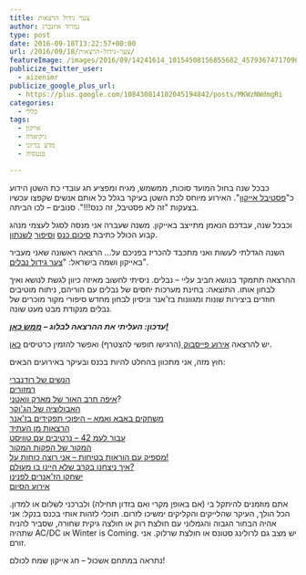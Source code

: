 ```yaml
---
title: צער גידול הרצאות
author: נמרוד איזנברג
type: post
date: 2016-09-18T13:22:57+00:00
url: /2016/09/18/צער-גידול-הרצאות/
featureImage: /images/2016/09/14241614_10154508156855682_4579367471709664572_o.jpg
publicize_twitter_user:
  - aizenimr
publicize_google_plus_url:
  - https://plus.google.com/108430814102045194842/posts/MKWzNWdmgRi
categories:
  - כללי
tags:
  - אייקון
  - גיקיאדה
  - מדע בדיוני
  - פנטסיה

---
```

<span lang="he-IL">כבכל שנה</span> <span lang="he-IL">בחול המועד סוכות</span><span lang="en-US">, </span><span lang="he-IL">ממשמש</span><span lang="en-US">, </span><span lang="he-IL">מגיח ומפציע חג עובדי כת השטן הידוע כ</span><span lang="en-US">"</span>[<span lang="he-IL">פסטיבל אייקון</span>][1]<span lang="en-US">". </span><span lang="he-IL">האירוע מיוחס לכת השטן בעיקר בגלל כל אותם אנשים שקפצו עכשיו בצעקות </span><span lang="en-US">"</span><span lang="he-IL">זה לא פסטיבל</span><span lang="en-US">, </span><span lang="he-IL">זה כנס</span><span lang="en-US">!!!". </span><span lang="he-IL">סנובים – לכו הביתה</span><span lang="en-US">.</span>

<span lang="he-IL">וכבכל שנה</span><span lang="en-US">, </span><span lang="he-IL">עבדכם הנאמן מתייצב באייקון</span><span lang="en-US">. </span><span lang="he-IL">משנה שעברה אני מנסה לסגל לעצמי מנהג קבוע הכולל כתיבת <a href="/2015/10/06/%d7%a8%d7%a1%d7%99%d7%a1%d7%99%d7%9d-%d7%9e%d7%90%d7%99%d7%99%d7%a7%d7%95%d7%9f-2015/">סיכום כנס</a> <a href="/2015/09/07/%d7%9e%d7%a9%d7%95%d7%aa%d7%a7%d7%aa-%d7%a1%d7%99%d7%a4%d7%95%d7%a8/">וסיפור</a> <a href="/2016/09/22/%d7%94%d7%aa%d7%a2%d7%95%d7%a8%d7%a8%d7%95%d7%aa-%d7%a1%d7%99%d7%a4%d7%95%d7%a8/">לשנתון</a></span><span lang="en-US">.</span>

<span lang="he-IL">השנה הגדלתי לעשות ואני מתכבד להכריז בפניכם על… הרצאה ראשונה שאני מעביר באייקון ושמה בישראל: "<a href="http://program.iconfestival.org.il/icon2016/sessions/%D7%A6%D7%A2%D7%A8-%D7%92%D7%99%D7%93%D7%95%D7%9C-%D7%A0%D7%91%D7%9C%D7%99%D7%9D">צער גידול נבלים</a>".</span><span lang="en-US"><br /> </span>

<span lang="he-IL">ההרצאה תתמקד בנושא חביב עליי – נבלים</span><span lang="en-US">. </span><span lang="he-IL">ניסיתי לחשוב מאיזה כיוון לגשת לנושא ואיך לבחון אותו</span><span lang="en-US">. </span><span lang="he-IL">התוצאה</span><span lang="en-US">: </span><span lang="he-IL">בחינת מערכות יחסים של נבלים עם הוריהם</span><span lang="en-US">, </span><span lang="he-IL">ניתוח מוטיבים חוזרים ביצירות שונות ומגוונות בז</span><span lang="en-US">'</span><span lang="he-IL">אנר וניסיון לבחון מחדש סיפורי מקור מוכרים של נבלים מנקודת מבט מעט שונה</span><span lang="en-US">.</span>

_**עדכון: העליתי את ההרצאה לבלוג &#8211; [ממש כאן!][2]**_

<span lang="he-IL">יש להרצאה <a href="https://www.facebook.com/events/1293580204000404/">אירוע פייסבוק </a></span><span lang="en-US">(</span><span lang="he-IL">הרגישו חופשי להצטרף</span><span lang="en-US">) </span><span lang="he-IL">ואפשר להזמין כרטיסים <a href="http://program.iconfestival.org.il/icon2016/sessions/%D7%A6%D7%A2%D7%A8-%D7%92%D7%99%D7%93%D7%95%D7%9C-%D7%A0%D7%91%D7%9C%D7%99%D7%9D">כאן</a></span><span lang="en-US">.</span>

<span lang="he-IL">חוץ מזה</span><span lang="en-US">, </span><span lang="he-IL">אני מתכוון בהחלט להיות בכנס ובעיקר באירועים הבאים</span><span lang="en-US">:</span>

<span lang="he-IL"><a href="http://program.iconfestival.org.il/icon2016/sessions/%D7%94%D7%A0%D7%A9%D7%99%D7%9D-%D7%A9%D7%9C-%D7%A8%D7%95%D7%93%D7%A0%D7%91%D7%A8%D7%99">הנשים של רודנברי</a><br /> <a href="http://program.iconfestival.org.il/icon2016/sessions/%D7%A8%D7%9E%D7%96%D7%95%D7%A8%D7%99%D7%9D">רמזורים</a><br /> <a href="http://program.iconfestival.org.il/icon2016/sessions/%D7%90%D7%99%D7%A4%D7%94-%D7%97%D7%A8%D7%91-%D7%94%D7%90%D7%95%D7%A8-%D7%A9%D7%9C-%D7%9E%D7%90%D7%A8%D7%A7-%D7%95%D7%95%D7%90%D7%98%D7%A0%D7%99">איפה חרב האור של מארק וואטני</a></span><span lang="he-IL">?<br /> <a href="http://program.iconfestival.org.il/icon2016/sessions/%D7%94%D7%90%D7%91%D7%95%D7%9C%D7%95%D7%A6%D7%99%D7%94-%D7%A9%D7%9C-%D7%94%D7%92%D7%95%D7%A7%D7%A8">האבולוציה של הג'וקר</a></span><span lang="he-IL"><br /> <a href="http://program.iconfestival.org.il/icon2016/sessions/%D7%9E%D7%A9%D7%97%D7%A7%D7%99%D7%9D-%D7%91%D7%90%D7%91%D7%90-%D7%95%D7%90%D7%9E%D7%90-%E2%80%93-%D7%94%D7%99%D7%A4%D7%95%D7%9B%D7%99-%D7%AA%D7%A4%D7%A7%D7%99%D7%93%D7%99%D7%9D-%D7%91%D7%96%D7%90%D7%A0%D7%A8">משחקים באבא ואמא – היפוכי תפקידים בז'אנר</a></span><span lang="he-IL"><br /> <a href="http://program.iconfestival.org.il/icon2016/sessions/%D7%94%D7%A8%D7%A6%D7%90%D7%95%D7%AA-%D7%9E%D7%9F-%D7%94%D7%A2%D7%AA%D7%99%D7%93">הרצאות מן העתיד</a><br /> </span><span lang="he-IL"><a href="http://program.iconfestival.org.il/icon2016/sessions/%D7%A2%D7%91%D7%95%D7%A8-%D7%9C%D7%A2%D7%9E%D7%95%D7%93-42-%D7%A0%D7%A8%D7%98%D7%99%D7%91%D7%99%D7%9D-%D7%A2%D7%9D-%D7%98%D7%95%D7%95%D7%99%D7%A1%D7%98">עבור לעמ 42 &#8211; נרטיבים עם טוויסט</a><br /> <a href="http://program.iconfestival.org.il/icon2016/sessions/%D7%94%D7%9E%D7%A7%D7%95%D7%A8-%D7%A9%D7%9C-%D7%94%D7%A4%D7%A7%D7%95%D7%AA-%D7%94%D7%9E%D7%A7%D7%95%D7%A8">המקור של הפקות המקור</a><br /> <a href="http://program.iconfestival.org.il/icon2016/sessions/%D7%9E%D7%A1%D7%A4%D7%99%D7%A7-%D7%A2%D7%9D-%D7%94%D7%95%D7%A8%D7%90%D7%95%D7%AA-%D7%91%D7%98%D7%99%D7%97%D7%95%D7%AA-%E2%80%93-%D7%90%D7%A0%D7%99-%D7%A8%D7%95%D7%A6%D7%94-%D7%9B%D7%95%D7%97%D7%95%D7%AA-%D7%A2%D7%9C">מספיק עם הוראות בטיחות – אני רוצה כוחות על</a></span><span lang="he-IL"><a href="http://program.iconfestival.org.il/icon2016/sessions/%D7%9E%D7%A1%D7%A4%D7%99%D7%A7-%D7%A2%D7%9D-%D7%94%D7%95%D7%A8%D7%90%D7%95%D7%AA-%D7%91%D7%98%D7%99%D7%97%D7%95%D7%AA-%E2%80%93-%D7%90%D7%A0%D7%99-%D7%A8%D7%95%D7%A6%D7%94-%D7%9B%D7%95%D7%97%D7%95%D7%AA-%D7%A2%D7%9C">!</a><br /> <a href="http://program.iconfestival.org.il/icon2016/sessions/%D7%90%D7%99%D7%9A-%D7%A0%D7%99%D7%A6%D7%97%D7%A0%D7%95-%D7%91%D7%A7%D7%A8%D7%91-%D7%A9%D7%9C%D7%90-%D7%94%D7%99%D7%99%D7%A0%D7%95-%D7%91%D7%95-%D7%9E%D7%A2%D7%95%D7%9C%D7%9D">איך ניצחנו בקרב שלא היינו בו מעולם</a></span><span lang="he-IL"><a href="http://program.iconfestival.org.il/icon2016/sessions/%D7%90%D7%99%D7%9A-%D7%A0%D7%99%D7%A6%D7%97%D7%A0%D7%95-%D7%91%D7%A7%D7%A8%D7%91-%D7%A9%D7%9C%D7%90-%D7%94%D7%99%D7%99%D7%A0%D7%95-%D7%91%D7%95-%D7%9E%D7%A2%D7%95%D7%9C%D7%9D">?</a><br /> <a href="http://program.iconfestival.org.il/icon2016/sessions/%D7%99%D7%A9%D7%97%D7%A7%D7%95-%D7%94%D7%96%D7%90%D7%A0%D7%A8%D7%99%D7%9D-%D7%9C%D7%A4%D7%A0%D7%99%D7%A0%D7%95">ישחקו הז</a></span>[<span lang="en-US">'</span>][3]<span lang="he-IL"><a href="http://program.iconfestival.org.il/icon2016/sessions/%D7%99%D7%A9%D7%97%D7%A7%D7%95-%D7%94%D7%96%D7%90%D7%A0%D7%A8%D7%99%D7%9D-%D7%9C%D7%A4%D7%A0%D7%99%D7%A0%D7%95">אנרים לפנינו</a><br /> <a href="http://program.iconfestival.org.il/icon2016/sessions/%D7%90%D7%99%D7%A8%D7%95%D7%A2-%D7%94%D7%A1%D7%99%D7%95%D7%9D">אירוע הסיום</a></span>

אתם מוזמנים להיתקל בי (אם באופן מקרי ואם בזדון תחילה) ולברכני לשלום או למדון. הכל הולך, העיקר שהלייקים והקליקים ימשיכו לזרום. תוכלי לזהות אותי בכנס בנקל: אני אהיה הבחור הגבוה והגמלוני עם חולצת רוק או חולצה גיקית שחורה, שסביר להניח שתהיה AC/DC או Winter is Coming. יש מצב גם לרולינג סטונס או חולצת שרלוק. אני זורם.

נתראה במתחם אשכול &#8211; חג אייקון שמח לכולם!

 [1]: http://2016.iconfestival.org.il/
 [2]: /2016/10/31/%d7%a6%d7%a2%d7%a8-%d7%92%d7%99%d7%93%d7%95%d7%9c-%d7%a0%d7%91%d7%9c%d7%99%d7%9d-%d7%94%d7%a8%d7%a6%d7%90%d7%94/
 [3]: http://program.iconfestival.org.il/icon2016/sessions/%D7%99%D7%A9%D7%97%D7%A7%D7%95-%D7%94%D7%96%D7%90%D7%A0%D7%A8%D7%99%D7%9D-%D7%9C%D7%A4%D7%A0%D7%99%D7%A0%D7%95